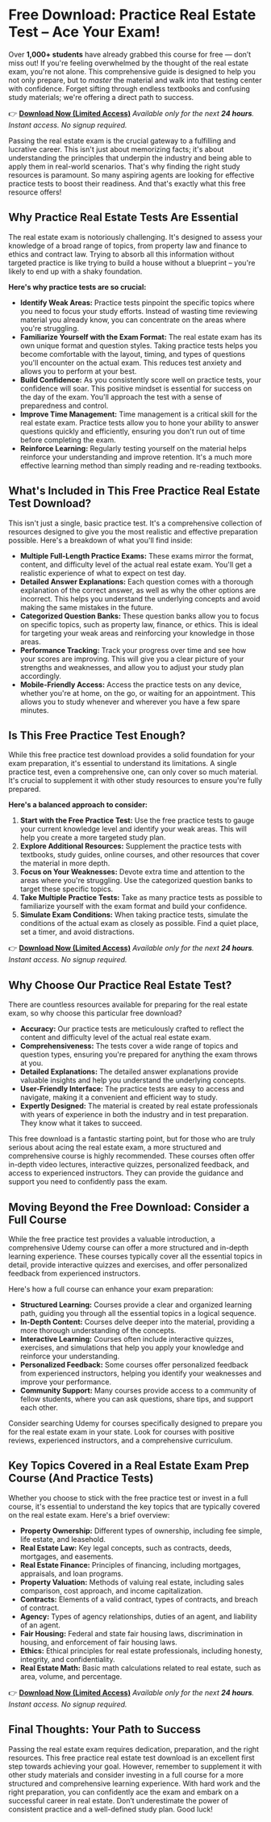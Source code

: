 # Free Download: Practice Real Estate Test – Ace Your Exam!

Over **1,000+ students** have already grabbed this course for free — don’t miss out! If you're feeling overwhelmed by the thought of the real estate exam, you're not alone. This comprehensive guide is designed to help you not only prepare, but to *master* the material and walk into that testing center with confidence. Forget sifting through endless textbooks and confusing study materials; we're offering a direct path to success.

👉 [**Download Now (Limited Access)**](https://udemywork.com/practice-real-estate-test)
_Available only for the next **24 hours**. Instant access. No signup required._

Passing the real estate exam is the crucial gateway to a fulfilling and lucrative career. This isn't just about memorizing facts; it's about understanding the principles that underpin the industry and being able to apply them in real-world scenarios. That's why finding the right study resources is paramount. So many aspiring agents are looking for effective practice tests to boost their readiness. And that's exactly what this free resource offers!

## Why Practice Real Estate Tests Are Essential

The real estate exam is notoriously challenging. It's designed to assess your knowledge of a broad range of topics, from property law and finance to ethics and contract law. Trying to absorb all this information without targeted practice is like trying to build a house without a blueprint – you're likely to end up with a shaky foundation.

**Here's why practice tests are so crucial:**

*   **Identify Weak Areas:** Practice tests pinpoint the specific topics where you need to focus your study efforts. Instead of wasting time reviewing material you already know, you can concentrate on the areas where you're struggling.
*   **Familiarize Yourself with the Exam Format:** The real estate exam has its own unique format and question styles. Taking practice tests helps you become comfortable with the layout, timing, and types of questions you'll encounter on the actual exam. This reduces test anxiety and allows you to perform at your best.
*   **Build Confidence:** As you consistently score well on practice tests, your confidence will soar. This positive mindset is essential for success on the day of the exam. You'll approach the test with a sense of preparedness and control.
*   **Improve Time Management:** Time management is a critical skill for the real estate exam. Practice tests allow you to hone your ability to answer questions quickly and efficiently, ensuring you don't run out of time before completing the exam.
*   **Reinforce Learning:** Regularly testing yourself on the material helps reinforce your understanding and improve retention. It's a much more effective learning method than simply reading and re-reading textbooks.

## What's Included in This Free Practice Real Estate Test Download?

This isn't just a single, basic practice test. It's a comprehensive collection of resources designed to give you the most realistic and effective preparation possible. Here's a breakdown of what you'll find inside:

*   **Multiple Full-Length Practice Exams:** These exams mirror the format, content, and difficulty level of the actual real estate exam. You'll get a realistic experience of what to expect on test day.
*   **Detailed Answer Explanations:** Each question comes with a thorough explanation of the correct answer, as well as why the other options are incorrect. This helps you understand the underlying concepts and avoid making the same mistakes in the future.
*   **Categorized Question Banks:** These question banks allow you to focus on specific topics, such as property law, finance, or ethics. This is ideal for targeting your weak areas and reinforcing your knowledge in those areas.
*   **Performance Tracking:** Track your progress over time and see how your scores are improving. This will give you a clear picture of your strengths and weaknesses, and allow you to adjust your study plan accordingly.
*   **Mobile-Friendly Access:** Access the practice tests on any device, whether you're at home, on the go, or waiting for an appointment. This allows you to study whenever and wherever you have a few spare minutes.

## Is This Free Practice Test Enough?

While this free practice test download provides a solid foundation for your exam preparation, it's essential to understand its limitations. A single practice test, even a comprehensive one, can only cover so much material. It's crucial to supplement it with other study resources to ensure you're fully prepared.

**Here's a balanced approach to consider:**

1.  **Start with the Free Practice Test:** Use the free practice tests to gauge your current knowledge level and identify your weak areas. This will help you create a more targeted study plan.
2.  **Explore Additional Resources:** Supplement the practice tests with textbooks, study guides, online courses, and other resources that cover the material in more depth.
3.  **Focus on Your Weaknesses:** Devote extra time and attention to the areas where you're struggling. Use the categorized question banks to target these specific topics.
4.  **Take Multiple Practice Tests:** Take as many practice tests as possible to familiarize yourself with the exam format and build your confidence.
5.  **Simulate Exam Conditions:** When taking practice tests, simulate the conditions of the actual exam as closely as possible. Find a quiet place, set a timer, and avoid distractions.

👉 [**Download Now (Limited Access)**](https://udemywork.com/practice-real-estate-test)
_Available only for the next **24 hours**. Instant access. No signup required._

## Why Choose Our Practice Real Estate Test?

There are countless resources available for preparing for the real estate exam, so why choose this particular free download?

*   **Accuracy:** Our practice tests are meticulously crafted to reflect the content and difficulty level of the actual real estate exam.
*   **Comprehensiveness:** The tests cover a wide range of topics and question types, ensuring you're prepared for anything the exam throws at you.
*   **Detailed Explanations:** The detailed answer explanations provide valuable insights and help you understand the underlying concepts.
*   **User-Friendly Interface:** The practice tests are easy to access and navigate, making it a convenient and efficient way to study.
*   **Expertly Designed:** The material is created by real estate professionals with years of experience in both the industry and in test preparation. They know what it takes to succeed.

This free download is a fantastic starting point, but for those who are truly serious about acing the real estate exam, a more structured and comprehensive course is highly recommended. These courses often offer in-depth video lectures, interactive quizzes, personalized feedback, and access to experienced instructors. They can provide the guidance and support you need to confidently pass the exam.

## Moving Beyond the Free Download: Consider a Full Course

While the free practice test provides a valuable introduction, a comprehensive Udemy course can offer a more structured and in-depth learning experience. These courses typically cover all the essential topics in detail, provide interactive quizzes and exercises, and offer personalized feedback from experienced instructors.

Here's how a full course can enhance your exam preparation:

*   **Structured Learning:** Courses provide a clear and organized learning path, guiding you through all the essential topics in a logical sequence.
*   **In-Depth Content:** Courses delve deeper into the material, providing a more thorough understanding of the concepts.
*   **Interactive Learning:** Courses often include interactive quizzes, exercises, and simulations that help you apply your knowledge and reinforce your understanding.
*   **Personalized Feedback:** Some courses offer personalized feedback from experienced instructors, helping you identify your weaknesses and improve your performance.
*   **Community Support:** Many courses provide access to a community of fellow students, where you can ask questions, share tips, and support each other.

Consider searching Udemy for courses specifically designed to prepare you for the real estate exam in your state. Look for courses with positive reviews, experienced instructors, and a comprehensive curriculum.

## Key Topics Covered in a Real Estate Exam Prep Course (And Practice Tests)

Whether you choose to stick with the free practice test or invest in a full course, it's essential to understand the key topics that are typically covered on the real estate exam. Here's a brief overview:

*   **Property Ownership:** Different types of ownership, including fee simple, life estate, and leasehold.
*   **Real Estate Law:** Key legal concepts, such as contracts, deeds, mortgages, and easements.
*   **Real Estate Finance:** Principles of financing, including mortgages, appraisals, and loan programs.
*   **Property Valuation:** Methods of valuing real estate, including sales comparison, cost approach, and income capitalization.
*   **Contracts:** Elements of a valid contract, types of contracts, and breach of contract.
*   **Agency:** Types of agency relationships, duties of an agent, and liability of an agent.
*   **Fair Housing:** Federal and state fair housing laws, discrimination in housing, and enforcement of fair housing laws.
*   **Ethics:** Ethical principles for real estate professionals, including honesty, integrity, and confidentiality.
*   **Real Estate Math:** Basic math calculations related to real estate, such as area, volume, and percentage.

👉 [**Download Now (Limited Access)**](https://udemywork.com/practice-real-estate-test)
_Available only for the next **24 hours**. Instant access. No signup required._

## Final Thoughts: Your Path to Success

Passing the real estate exam requires dedication, preparation, and the right resources. This free practice real estate test download is an excellent first step towards achieving your goal. However, remember to supplement it with other study materials and consider investing in a full course for a more structured and comprehensive learning experience. With hard work and the right preparation, you can confidently ace the exam and embark on a successful career in real estate. Don’t underestimate the power of consistent practice and a well-defined study plan. Good luck!
